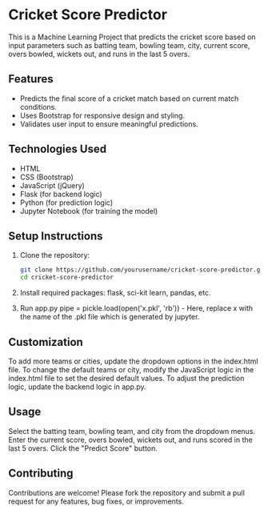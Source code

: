 # Cricket Score Predictor

This is a Machine Learning Project that predicts the cricket score based on input parameters such as batting team, bowling team, city, current score, overs bowled, wickets out, and runs in the last 5 overs.

## Features

- Predicts the final score of a cricket match based on current match conditions.
- Uses Bootstrap for responsive design and styling.
- Validates user input to ensure meaningful predictions.

## Technologies Used

- HTML
- CSS (Bootstrap)
- JavaScript (jQuery)
- Flask (for backend logic)
- Python (for prediction logic)
- Jupyter Notebook (for training the model)

## Setup Instructions

1. Clone the repository:

   ```bash
   git clone https://github.com/yourusername/cricket-score-predictor.git
   cd cricket-score-predictor
   ```

2. Install required packages:
flask,
sci-kit learn,
pandas,
etc.

3. Run app.py
pipe = pickle.load(open('x.pkl', 'rb')) - Here, replace x with the name of the .pkl file which is generated by jupyter. 


## Customization
To add more teams or cities, update the dropdown options in the index.html file.
To change the default teams or city, modify the JavaScript logic in the index.html file to set the desired default values.
To adjust the prediction logic, update the backend logic in app.py.


## Usage
Select the batting team, bowling team, and city from the dropdown menus.
Enter the current score, overs bowled, wickets out, and runs scored in the last 5 overs.
Click the "Predict Score" button.

## Contributing
Contributions are welcome! Please fork the repository and submit a pull request for any features, bug fixes, or improvements.
